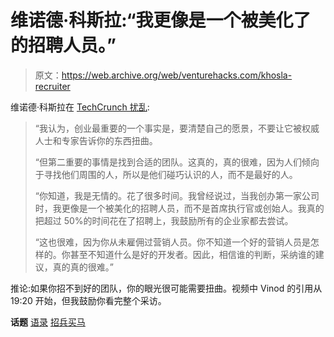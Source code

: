 # 维诺德·科斯拉:“我更像是一个被美化了的招聘人员。”

> 原文：<https://web.archive.org/web/venturehacks.com/khosla-recruiter>

维诺德·科斯拉在 [TechCrunch 扰乱](https://web.archive.org/web/20221128035259/http://www.ustream.tv/recorded/9895601):

> “我认为，创业最重要的一个事实是，要清楚自己的愿景，不要让它被权威人士和专家告诉你的东西扭曲。
> 
> “但第二重要的事情是找到合适的团队。这真的，真的很难，因为人们倾向于寻找他们周围的人，所以是他们碰巧认识的人，而不是最好的人。
> 
> “你知道，我是无情的。花了很多时间。我曾经说过，当我创办第一家公司时，我更像是一个被美化的招聘人员，而不是首席执行官或创始人。我真的把超过 50%的时间花在了招聘上，我鼓励所有的企业家都去尝试。
> 
> “这也很难，因为你从未雇佣过营销人员。你不知道一个好的营销人员是怎样的。你甚至不知道什么是好的开发者。因此，相信谁的判断，采纳谁的建议，真的真的很难。”

推论:如果你招不到好的团队，你的眼光很可能需要扭曲。视频中 Vinod 的引用从 19:20 开始，但我鼓励你看完整个采访。

**话题** [语录](https://web.archive.org/web/20221128035259/https://venturehacks.com/topics/quotes) [招兵买马](https://web.archive.org/web/20221128035259/https://venturehacks.com/topics/recruiting)